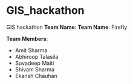 # GIS_hackathon
GIS hackathon 
__Team Name__: __Team Name__: Firefly

**Team Members**:
- Amit Sharma
-  Abhiroop Talasila
- Suvadeep Maiti
- Shivam Sharma
- Ekansh Chauhan

